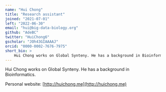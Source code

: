 ```yaml
---
name: "Hui Chong"
title: "Research assistant"
joined: "2021-07-01"
left: "2022-06-30"
email: "hui@big-data-biology.org"
github: "AdeBC"
twitter: "HuiChong6"
gscholar: "JOh43GIAAAAJ"
orcid: "0000-0002-7676-7975"
short_bio: >
    Hui Chong works on Global Synteny. He has a background in Bioinformatics.
---
```

Hui Chong works on Global Synteny. He has a background in Bioinformatics.

Personal website: [http://huichong.me](http://huichong.me)

